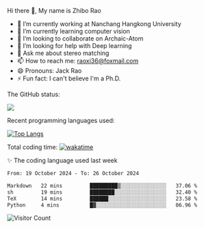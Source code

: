 Hi there 👋, My name is Zhibo Rao
- 🔭 I’m currently working at Nanchang Hangkong University
- 🌱 I’m currently learning computer vision
- 👯 I’m looking to collaborate on Archaic-Atom
- 🤔 I’m looking for help with Deep learning
- 💬 Ask me about stereo matching
- 📫 How to reach me: raoxi36@foxmail.com
- 😄 Pronouns: Jack Rao
- ⚡ Fun fact: I can't believe I'm a Ph.D.

The GitHub status:

![](https://github-readme-stats.vercel.app/api?username=ZhiboRao)

Recent programming languages used:

[![Top Langs](https://github-readme-stats.vercel.app/api/top-langs/?username=ZhiboRao&layout=compact)](https://github.com/anuraghazra/github-readme-stats)

Total coding time: [![wakatime](https://wakatime.com/badge/user/51ec5ec7-4742-4243-9eea-732ade32c0b7.svg)](https://wakatime.com/@51ec5ec7-4742-4243-9eea-732ade32c0b7)

✨ The coding language used last week 
<!--START_SECTION:waka-->

```txt
From: 19 October 2024 - To: 26 October 2024

Markdown   22 mins         █████████▒░░░░░░░░░░░░░░░   37.06 %
sh         19 mins         ████████░░░░░░░░░░░░░░░░░   32.40 %
TeX        14 mins         ██████░░░░░░░░░░░░░░░░░░░   23.58 %
Python     4 mins          █▓░░░░░░░░░░░░░░░░░░░░░░░   06.96 %
```

<!--END_SECTION:waka-->

![Visitor Count](https://profile-counter.glitch.me/Raohaocheng/count.svg)
